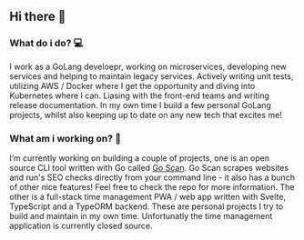 ## Hi there 👋

### What do i do? 💻
I work as a GoLang develoepr, working on microservices, developing new services and helping to maintain legacy services. Actively writing unit tests, utilizing AWS / Docker where I get the opportunity and diving into Kubernetes where I can. Liasing with the front-end teams and writing release documentation. In my own time I build a few personal GoLang projects, whilst also keeping up to date on any new tech that excites me!

### What am i working on? 🙌
I’m currently working on building a couple of projects, one is an open source CLI tool written with Go called [Go Scan](https://github.com/samverrall/goscan). Go Scan scrapes websites and run's SEO checks directly from your command line - it also has a bunch of other nice features! Feel free to check the repo for more information. The other is a full-stack time management PWA / web app written with Svelte, TypeScript and a TypeORM backend. These are personal projects I try to build and maintain in my own time. Unfortunatly the time management application is currently closed source.



<!--
**samverrall/samverrall** is a ✨ _special_ ✨ repository because its `README.md` (this file) appears on your GitHub profile.

Here are some ideas to get you started:


- 🌱 I’m currently learning ...
- 👯 I’m looking to collaborate on ...
- 🤔 I’m looking for help with ...
- 💬 Ask me about ...
- 📫 How to reach me: ...
- 😄 Pronouns: ...
- ⚡ Fun fact: ...
-->
